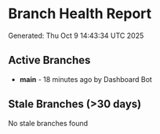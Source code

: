 # Branch Health Report
Generated: Thu Oct  9 14:43:34 UTC 2025

## Active Branches
- **main** - 18 minutes ago by Dashboard Bot

## Stale Branches (>30 days)
No stale branches found
